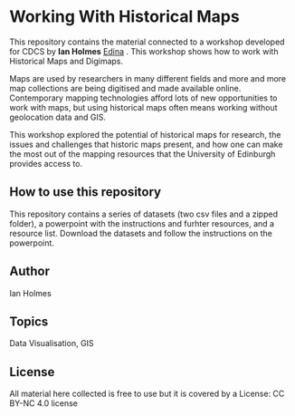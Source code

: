 # Working With Historical Maps

This repository contains the material connected to a workshop developed for CDCS by **Ian Holmes** [Edina](https://edina.ac.uk/) .
This workshop shows how to work with Historical Maps and Digimaps.

Maps are used by researchers in many different fields and more and more map collections are being digitised and made available online. Contemporary mapping technologies afford lots of new opportunities to work with maps, but using historical maps often means working without geolocation data and GIS.

This workshop explored the potential of historical maps for research, the issues and challenges that historic maps present, and how one can make the most out of the mapping resources that the University of Edinburgh provides access to.

## How to use this repository 

This repository contains a series of datasets (two csv files and a zipped folder), a powerpoint with the instructions and furhter resources, and a resource list.
Download the datasets and follow the instructions on the powerpoint.


## Author
Ian Holmes 

## Topics
Data Visualisation, GIS

## License
All material here collected is free to use but it is covered by a License: CC BY-NC 4.0 license

